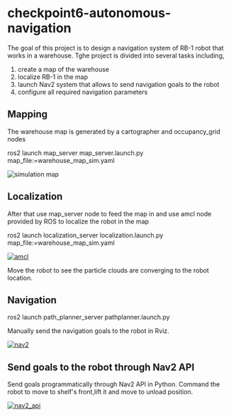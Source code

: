 # checkpoint6-autonomous-navigation

<p>The goal of this project is to design a navigation system of RB-1 robot that works in a warehouse. Tghe project is divided into several tasks including,</p>

<ol>
  <li>create a map of the warehouse</li>
  <li>localize RB-1 in the map</li>
  <li>launch Nav2 system that allows to send navigation goals to the robot</li>
  <li>configure all required navigation parameters</li>
</ol>

## Mapping
<p>The warehouse map is generated by a cartographer and occupancy_grid nodes</p>


  ros2 launch map_server map_server.launch.py map_file:=warehouse_map_sim.yaml


<img alt="simulation map" src="https://github.com/ptientho/checkpoint6-autonomous-navigation/blob/main/Screen%20Shot%202023-09-21%20at%2010.47.23%20PM.png"/>

## Localization
<p>After that use map_server node to feed the map in and use amcl node provided by ROS to localize the robot in the map</p>


ros2 launch localization_server localization.launch.py map_file:=warehouse_map_sim.yaml


[![amcl](https://res.cloudinary.com/marcomontalbano/image/upload/v1695352298/video_to_markdown/images/google-drive--19I_8vkm8f01p3NrhUAf2V0YU56Jd_aE3-c05b58ac6eb4c4700831b2b3070cd403.jpg)](https://drive.google.com/file/d/19I_8vkm8f01p3NrhUAf2V0YU56Jd_aE3/view?usp=sharing "amcl")

<p>Move the robot to see the particle clouds are converging to the robot location.</p>

## Navigation


ros2 launch path_planner_server pathplanner.launch.py


<p>Manually send the navigation goals to the robot in Rviz.</p>


[![nav2](https://res.cloudinary.com/marcomontalbano/image/upload/v1695353312/video_to_markdown/images/google-drive--1gElInkLMaJh923sihuv8NjlDJRLB3pli-c05b58ac6eb4c4700831b2b3070cd403.jpg)](https://drive.google.com/file/d/1gElInkLMaJh923sihuv8NjlDJRLB3pli/view?usp=sharing "nav2")

## Send goals to the robot through Nav2 API

<p>Send goals programmatically through Nav2 API in Python. Command the robot to move to shelf's front,lift it and move to unload position.</p>

[![nav2_api](https://res.cloudinary.com/marcomontalbano/image/upload/v1695354026/video_to_markdown/images/google-drive--16bGo5mn0b_4uZYM3bCuhQiP-ljHYjJbE-c05b58ac6eb4c4700831b2b3070cd403.jpg)](https://drive.google.com/file/d/16bGo5mn0b_4uZYM3bCuhQiP-ljHYjJbE/view?usp=sharing "nav2_api")
